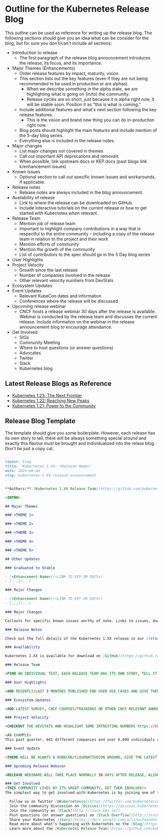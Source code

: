 # Outline for the Kubernetes Release Blog
This outline can be used as reference for writing up the release blog. The following sections should give you an idea what can be consider for the blog, but for sure you don't/can't include all sections:

* Introduction to release
    * The first paragraph of the release blog announcement introduces the release, its focus, and its importance.
* Major Themes (Enhancements)
    * Order release features by impact, maturity, vision.
    * This section lists out the key features (even if they are not being recommended to be used in production or are alphas).
        * When we describe something in the alpha state, we are highlighting what is going on (in/to) the community.
        * Release cycles are so short, just because it is alpha right now, it will be stable soon. Position it as “this is what is coming.”
    * Include additional features and what's next section following the key release features.
        * This is the vision and brand new thing you can do in-production right now.
    * Blog posts should highlight the main features and include mention of the 5-day blog series.
    * Everything else is included in the release notes.
* Major changes
    * List major changes not covered in themes
    * Call out important API deprecations and removals
    * When possible, link upstream docs or KEP docs (past blogs link k/enhancement issues)
* Known Issues
    * Optional section to call out specific known issues and workarounds, if applicable.
* Release notes
    * Release notes are always included in the blog announcement.
* Availability of release
    * Link to where the release can be downloaded on GitHub.
    * Include interactive tutorials on the current release or how to get started with Kubernetes when relevant.
* Release Team
    * Mention job of release team
    * Important to highlight company contributions in a way that is respectful to the entire community – including a copy of the release team in relation to the project and their work
    * Mention efforts of community
    * Mention the growth of the community
    * List of contributors to the spec should go in the 5 Day blog series
* User Highlights
* Project Velocity
    * Growth since the last release
    * Number of companies involved in the release
    * Other relevant velocity numbers from DevStats
* Ecosystem Updates
* Event Updates
    * Relevant KubeCon dates and information
    * Conferences where the release will be discussed
* Upcoming release webinar
    * CNCF hosts a release webinar 30 days after the release is available. Webinar is conducted by the release team and discusses the current release. Include information on the webinar in the release announcement blog to encourage attendance.
* Get Involved
    * SIGs
    * Community Meeting
    * Where to host questions (or answer questions) 
    * Advocates
    * Twitter
    * Slack
    * Kubernetes blog

## Latest Release Blogs as Reference
* [Kubernetes 1.23: The Next Frontier](https://kubernetes.io/blog/2021/12/07/kubernetes-1-23-release-announcement/)
* [Kubernetes 1.22: Reaching New Peaks](https://kubernetes.io/blog/2021/08/04/kubernetes-1-22-release-announcement/)
* [Kubernetes 1.21: Power to the Community](https://kubernetes.io/blog/2021/04/08/kubernetes-1-21-release-announcement/)

## Release Blog Template

The template should give you some boilerplate. However, each release has its own story to tell, there will be always something special around and exactly this flavour must be brought and individualized into the relase blog. Don't be just a copy cat.

```md
---
layout: blog
title: 'Kubernetes 1.XX: <Release Name>'
date: 202n-mm-dd
slug: kubernetes-1-XX-release-announcement
---

**Authors:** [Kubernetes 1.XX Release Team](https://github.com/kubernetes/sig-release/blob/master/releases/release-1.XX/release_team.md)

<INTRO>

## Major Themes

### <THEME 1>

### <THEME 2>

### <THEME 3>

### <THEME 4>

### <THEME 5>

## Other Updates

### Graduated to Stable

- [<Enhancement Name>](<LINK TO KEP OR DOCS>)
- [...](...)

### Major Changes

- [<Enhancement Name>](<LINK TO KEP OR DOCS>)
- [...](...)

### Major Changes

Callouts for specific known issues worthy of note. Links to issues, docs, and related content.

### Release Notes

Check out the full details of the Kubernetes 1.XX release in our [release notes](https://github.com/kubernetes/kubernetes/blob/master/CHANGELOG/CHANGELOG-1.XX.md).

### Availability

Kubernetes 1.XX is available for download on [GitHub](https://github.com/kubernetes/kubernetes/releases/tag/v1.XX.0). To get started with Kubernetes, check out these [interactive tutorials](https://kubernetes.io/docs/tutorials/) or run local Kubernetes clusters using [minikube](https://minikube.sigs.k8s.io/). You can also easily install 1.XX using [kubeadm](https://kubernetes.io/docs/setup/independent/create-cluster-kubeadm/). 

### Release Team

<FIND AN INDIVIDUAL TEXT, EACH RELEASE TEAM HAS ITS OWN STORY, TELL IT!>

### User Highlights

<ADD RECENTLY/LAST 3 MONTHES PUBLISHED END USER USE CASES AND GIVE THEM SOME WORDS>

### Ecosystem Updates

<ADD LATEST SURVEY, CNCF COURSES/TRAININGS OR OTHER CNCF RELEVANT ANNOUNCEMENTS>

### Project Velocity

<CHECKOUT THE DEVSTATS AND HIGHLIGHT SOME INTRESTING NUMBERS https://k8s.devstats.cncf.io/d/12/dashboards?orgId=1&refresh=15m>

<AS EXAMPLE>
This past quarter, 641 different companies and over 6,409 individuals contributed to Kubernetes. [Check out DevStats](https://k8s.devstats.cncf.io/d/11/companies-contributing-in-repository-groups?orgId=1&var-period=m&var-repogroup_name=All) to learn more about the overall velocity of the Kubernetes project and community.

### Event Update

<THERE WILL BE ALWAYS A KUBECON/CLOUDNATIVECON AROUND, GIVE THE LATEST INFORMATION>

### Upcoming Release Webinar

<RELEASE WEBINARE WILL TAKE PLACE NORMALLY 30 DAYS AFTER RELEASE, ALIGN WITH CNCF TO HIGHLIGHT THE WEBINAR>

### Get Involved
<THIS COMMUNITY LIVES BY ITS GREAT COMMUNITY, GET THEM INVOLVED!>
The simplest way to get involved with Kubernetes is by joining one of the many [Special Interest Groups](https://github.com/kubernetes/community/blob/master/sig-list.md) (SIGs) that align with your interests. Have something you’d like to broadcast to the Kubernetes community? Share your voice at our weekly [community meeting](https://github.com/kubernetes/community/tree/master/communication), and through the channels below. Thank you for your continued feedback and support.

- Follow us on Twitter [@Kubernetesio](https://twitter.com/kubernetesio) for latest updates
- Join the community discussion on [Discuss](https://discuss.kubernetes.io/)
- Join the community on [Slack](http://slack.k8s.io/)
- Post questions (or answer questions) on [Stack Overflow](http://stackoverflow.com/questions/tagged/kubernetes)
- Share your Kubernetes [story](https://docs.google.com/a/linuxfoundation.org/forms/d/e/1FAIpQLScuI7Ye3VQHQTwBASrgkjQDSS5TP0g3AXfFhwSM9YpHgxRKFA/viewform)
- Read more about what’s happening with Kubernetes on the [blog](https://kubernetes.io/blog/)
- Learn more about the [Kubernetes Release Team](https://github.com/kubernetes/sig-release/tree/master/release-team)
```

